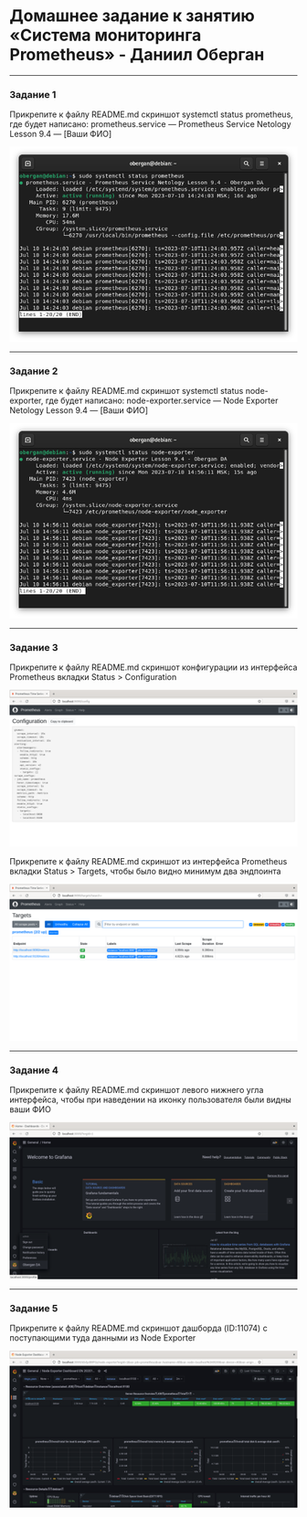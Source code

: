 # Домашнее задание к занятию «Система мониторинга Prometheus» - Даниил Оберган

---

### Задание 1

Прикрепите к файлу README.md скриншот systemctl status prometheus, где будет написано: prometheus.service — Prometheus Service Netology Lesson 9.4 — [Ваши ФИО]

![img](img/9-4/01.png)

---

### Задание 2

Прикрепите к файлу README.md скриншот systemctl status node-exporter, где будет написано: node-exporter.service — Node Exporter Netology Lesson 9.4 — [Ваши ФИО]

![img](img/9-4/02.png)

---

### Задание 3

Прикрепите к файлу README.md скриншот конфигурации из интерфейса Prometheus вкладки Status > Configuration

![img](img/9-4/03.png)

Прикрепите к файлу README.md скриншот из интерфейса Prometheus вкладки Status > Targets, чтобы было видно минимум два эндпоинта

![img](img/9-4/04.png)

---

### Задание 4

Прикрепите к файлу README.md скриншот левого нижнего угла интерфейса, чтобы при наведении на иконку пользователя были видны ваши ФИО

![img](img/9-4/05.png)

---

### Задание 5

Прикрепите к файлу README.md скриншот дашборда (ID:11074) с поступающими туда данными из Node Exporter

![img](img/9-4/06.png)
